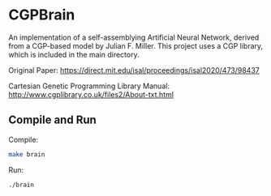 # CGPBrain

An implementation of a self-assemblying Artificial Neural Network, derived from a CGP-based model by Julian F. Miller. This project uses a CGP library, which is included in the main directory. 

Original Paper: https://direct.mit.edu/isal/proceedings/isal2020/473/98437  

Cartesian Genetic Programming Library Manual: http://www.cgplibrary.co.uk/files2/About-txt.html 

## Compile and Run
Compile: 
```bash
make brain
```
Run: 
```bash
./brain
```
